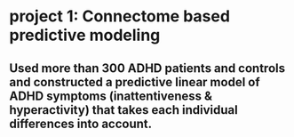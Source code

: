 # project 1: Connectome based predictive modeling
## Used more than 300 ADHD patients and controls and constructed a predictive linear model of ADHD symptoms (inattentiveness & hyperactivity) that takes each individual differences into account.
